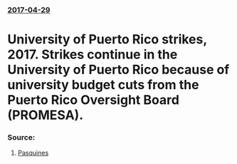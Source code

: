 ### [2017-04-29](/news/2017/04/29/index.md)

# University of Puerto Rico strikes, 2017. Strikes continue in the University of Puerto Rico because of university budget cuts from the Puerto Rico Oversight Board (PROMESA). 




### Source:

1. [Pasquines](https://pasquines.us/2017/04/25/university-puerto-rico-student-strike-explained/)
